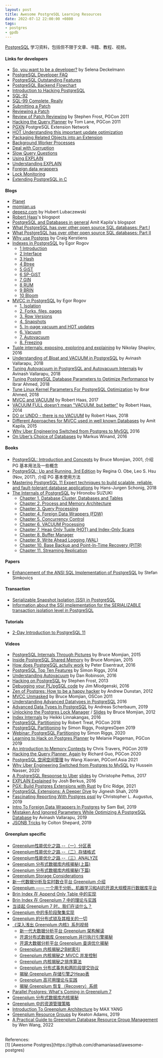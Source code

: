 ```yaml
---
layout: post
title: Awesome PostgreSQL Learning Resources
date: 2022-07-12 22:00:00 +0800
tags:
- postgres
- gpdb
---
```


[PostgreSQL](https://www.postgresql.org/) 学习资料，包括但不限于文章、书籍、教程、视频。

<h4>Links for developers</h4>

- [So, you want to be a developer?](https://wiki.postgresql.org/wiki/So,_you_want_to_be_a_developer%3F) by Selena Deckelmann
- [PostgreSQL Developer FAQ](https://wiki.postgresql.org/wiki/Developer_FAQ)
- [PostgreSQL Outstanding Features](https://wiki.postgresql.org/wiki/Todo)
- [PostgreSQL Backend Flowchart](https://www.postgresql.org/developer/backend/)
- [Introduction to Hacking PostgreSQL](http://www.neilconway.org/talks/hacking/)
- [SQL-92](http://www.contrib.andrew.cmu.edu/~shadow/sql/sql1992.txt)
- [SQL-99 Complete, Really](https://crate.io/docs/sql-99/en/latest/)
- [Submitting a Patch](https://wiki.postgresql.org/wiki/Submitting_a_Patch)
- [Reviewing a Patch](https://wiki.postgresql.org/wiki/Reviewing_a_Patch)
- [Review of Patch Reviewing](https://www.pgcon.org/2011/schedule/events/368.en.html) by Stephen Frost, PGCon 2011
- [Hacking the Query Planner](https://www.pgcon.org/2011/schedule/attachments/188_Planner%20talk.pdf) by Tom Lane, PGCon 2011
- [PGXN](https://pgxn.org/)  PostgreSQL Extension Network
- [HOT Understanding this important update optimization](https://www.slideshare.net/GrantMcAlister/hot-understanding-this-important-update-optimization)
- [Packaging Related Objects into an Extension](https://www.postgresql.org/docs/current/extend-extensions.html)
- [Background Worker Processes](https://www.postgresql.org/docs/current/bgworker.html)
- [Deal with Corruption](https://wiki.postgresql.org/wiki/Corruption)
- [Slow Query Questions](https://wiki.postgresql.org/wiki/Slow_Query_Questions)
- [Using EXPLAIN](https://wiki.postgresql.org/wiki/Using_EXPLAIN)
- [Understanding EXPLAIN](https://public.dalibo.com/exports/conferences/_archives/_2012/201211_explain/understanding_explain.pdf)
- [Foreign data wrappers](https://wiki.postgresql.org/wiki/Foreign_data_wrappers)
- [Lock Monitoring](https://wiki.postgresql.org/wiki/Lock_Monitoring)
- [Extending PostgreSQL in C](https://pgconf.ru/media/2020/02/19/Extending_PostgreSQL_in_C.pdf)

<h4>Blogs</h4>

- [Planet](https://planet.postgresql.org/)
- [momjian.us](https://momjian.us/)
- [depesz.com](https://www.depesz.com/) by Hubert Lubaczewski
- [Robert Haas](https://rhaas.blogspot.com/)'s blogspot
- [PostgreSQL and Databases in general](http://amitkapila16.blogspot.com/) Amit Kapila's blogspot
- [What PostgreSQL has over other open source SQL databases: Part I](https://www.compose.com/articles/what-postgresql-has-over-other-open-source-sql-databases/)
- [What PostgreSQL has over other open source SQL databases: Part II](https://www.compose.com/articles/what-postgresql-has-over-other-open-source-sql-databases-part-ii/)
- [Why use Postgres](https://www.craigkerstiens.com/2017/04/30/why-postgres-five-years-later/) by Craig Kerstiens
- [Indexes in PostgreSQL](https://habr.com/en/company/postgrespro/blog/441962/) by Egor Rogov
  - [1 Introduction](https://postgrespro.com/blog/pgsql/3994098)
  - [2 Interface](https://postgrespro.com/blog/pgsql/4161264)
  - [3 Hash](https://postgrespro.com/blog/pgsql/4161321)
  - [4 Btree](https://postgrespro.com/blog/pgsql/4161516)
  - [5 GiST](https://postgrespro.com/blog/pgsql/4175817)
  - [6 SP-GiST](https://postgrespro.com/blog/pgsql/4220639)
  - [7 GIN](https://postgrespro.com/blog/pgsql/4261647)
  - [8 RUM](https://postgrespro.com/blog/pgsql/4262305)
  - [9 BRIN](https://postgrespro.com/blog/pgsql/5967830)
  - [10 Bloom](https://postgrespro.com/blog/pgsql/5967832)
- [MVCC in PostgreSQL](https://habr.com/en/company/postgrespro/blog/467437/) by Egor Rogov
  - [1. Isolation](https://habr.com/en/company/postgrespro/blog/467437/)
  - [2. Forks, files, pages](https://habr.com/en/company/postgrespro/blog/469087/)
  - [3. Row Versions](https://habr.com/en/company/postgrespro/blog/477648/)
  - [4. Snapshots](https://habr.com/en/company/postgrespro/blog/479512/)
  - [5. In-page vacuum and HOT updates](https://habr.com/en/company/postgrespro/blog/483768/)
  - [6. Vacuum](https://habr.com/en/company/postgrespro/blog/484106/)
  - [7. Autovacuum](https://habr.com/en/company/postgrespro/blog/486104/)
  - [8. Freezing](https://habr.com/en/company/postgrespro/blog/487590/)
- [Tuple internals: exposing, exploring and explaining](https://pgconf.ru/media/2016/05/13/tuple-internals.pdf) by Nikolay Shaplov, 2016
- [Understanding of Bloat and VACUUM in PostgreSQL](https://www.percona.com/blog/2018/08/06/basic-understanding-bloat-vacuum-postgresql-mvcc/) by Avinash Vallarapu, 2018
- [Tuning Autovacuum in PostgreSQL and Autovacuum Internals](https://www.percona.com/blog/2018/08/10/tuning-autovacuum-in-postgresql-and-autovacuum-internals/) by Avinash Vallarapu, 2018
- [Tuning PostgreSQL Database Parameters to Optimize Performance](https://www.percona.com/blog/2018/08/31/tuning-postgresql-database-parameters-to-optimize-performance/) by Ibrar Ahmed, 2018
- [Tune Linux Kernel Parameters For PostgreSQL Optimization](https://www.percona.com/blog/2018/08/29/tune-linux-kernel-parameters-for-postgresql-optimization/) by Ibrar Ahmed, 2018
- [MVCC and VACUUM](http://rhaas.blogspot.com/2017/12/mvcc-and-vacuum.html) by Robert Haas, 2017
- [VACUUM FULL doesn't mean "VACUUM, but better"](http://rhaas.blogspot.com/2014/03/vacuum-full-doesnt-mean-vacuum-but.html) by Robert Haas, 2014
- [DO or UNDO - there is no VACUUM](http://rhaas.blogspot.com/2018/01/do-or-undo-there-is-no-vacuum.html) by Robert Haas, 2018
- [Different Approaches for MVCC used in well known Databases](http://amitkapila16.blogspot.com/2015/03/different-approaches-for-mvcc-used-in.html) by Amit Kapila, 2015
- [Why Uber Engineering Switched from Postgres to MySQL](https://www.uber.com/blog/postgres-to-mysql-migration/) 2016
- [On Uber’s Choice of Databases](https://use-the-index-luke.com/blog/2016-07-29/on-ubers-choice-of-databases) by Markus Winand, 2016


<h4>Books</h4>

- [PostgreSQL: Introduction and Concepts](https://momjian.us/main/writings/pgsql/aw_pgsql_book/0.html) by Bruce Momjian, 2001, 介绍 PG 基本用法及一些概念
- [PostgreSQL: Up and Running, 3rd Edition][postgres_up_and_running_3rd] by Regina O. Obe, Leo S. Hsu (Nov, 2017), 介绍 PG 基本使用方法
- [Mastering PostgreSQL 11 Expert techniques to build scalable, reliable, and fault-tolerant database applications][mastering_pg_11] by Hans-Jurgen Schonig, 2018
- [The Internals of PostgreSQL][postgres_internals] by Hironobu SUZUKI
  - [Chapter 1. Database Cluster, Databases and Tables](http://www.interdb.jp/pg/pgsql01.html)
  - [Chapter 2. Process and Memory Architecture](http://www.interdb.jp/pg/pgsql02.html)
  - [Chapter 3. Query Processing](http://www.interdb.jp/pg/pgsql03.html)
  - [Chapter 4. Foreign Data Wrappers (FDW)](http://www.interdb.jp/pg/pgsql04.html)
  - [Chapter 5. Concurrency Control](http://www.interdb.jp/pg/pgsql05.html)
  - [Chapter 6. VACUUM Processing](http://www.interdb.jp/pg/pgsql06.html)
  - [Chapter 7. Heap Only Tuple (HOT) and Index-Only Scans](http://www.interdb.jp/pg/pgsql07.html)
  - [Chapter 8. Buffer Manager](http://www.interdb.jp/pg/pgsql08.html)
  - [Chapter 9. Write Ahead Logging (WAL)](http://www.interdb.jp/pg/pgsql09.html)
  - [Chapter 10. Base Backup and Point-In-Time Recovery (PITR)](https://www.interdb.jp/pg/pgsql10.html)
  - [Chapter 11. Streaming Replication](https://www.interdb.jp/pg/pgsql11.html)

<h4>Papers</h4>

- [Enhancement of the ANSI SQL Implementation of PostgreSQL](https://www.ic.unicamp.br/~celio/livrobd/postgres/ansi_sql_implementation_postgresql.pdf) by Stefan Simkovics

<h4>Transaction</h4>

- [Serializable Snapshot Isolation (SSI) in PostgreSQL](https://wiki.postgresql.org/wiki/SSI)
- [Information about the SSI implementation for the SERIALIZABLE transaction isolation level in PostgreSQL](https://wiki.postgresql.org/wiki/Serializable)

<h4>Tutorials</h4>

- [2-Day Introduction to PostgreSQL 11](https://postgrespro.com/education/courses/2dINTRO)

<h4>Videos</h4>

- [PostgreSQL Internals Through Pictures](https://www.youtube.com/watch?v=JFh22atXTRQ) by Bruce Momjian, 2015
- [Inside PostgreSQL Shared Memory](https://www.youtube.com/watch?v=BNDjonm7s7I) by Bruce Momjian, 2015
- [How does PostgreSQL actully work](https://www.youtube.com/watch?v=OeKbL55OyL0) by Peter Eisentraut, 2016
- [PostgreSQL Top Ten Features](https://www.youtube.com/watch?v=KK0YPraAYTo) by Simon Riggs, 2014
- [Understanding Autovacuum](https://www.youtube.com/watch?v=GqrBp0gyNHs) by Dan Robinson, 2016
- [Hacking on PostgreSQL](https://www.youtube.com/watch?v=-OZEPExwZEw) by Stephen Frost, 2013
- [Debugging your PL/pgSQL code](https://www.youtube.com/watch?v=pOb-7JZQoW4) by Jim Mlodgenski, 2016
- [Zen of Postgres: How to be a happy hacker](https://www.youtube.com/watch?v=yFDyM29tB6k) by Andrew Dunstan, 2012
- [MVCC Unmasked](https://www.youtube.com/watch?v=sq_aO34SWZc) by Bruce Momjian, OSCon 2011
- [Understanding Advanced Datatypes in PostgreSQL](https://www.youtube.com/watch?v=wzKWMF-kWGc) 2016
- [Advanced Data Types In PostgreSQL](https://www.youtube.com/watch?v=lHaqPaua7nc) by Andreas Scherbaum, 2019
- [Unlocking the Postgres Lock Manager](https://www.youtube.com/watch?v=s3ee0nuDDqs) / [Slides](https://momjian.us/main/writings/pgsql/locking.pdf) by Bruce Momjian, 2012
- [Index Internals](https://www.youtube.com/watch?v=W6B8-srOsrs) by Heikki Linnakangas, 2016
- [PostgreSQL Partitioning](https://www.youtube.com/watch?v=yp_8QSWOcTI) by Robert Treat, PGCon 2018
- [PostgreSQL Partitioning](https://www.youtube.com/watch?v=JWQVDKw1HVk) by Simon Riggs, PostgresOpen 2019
- [Webinar: PostgreSQL Partitioning](https://www.youtube.com/watch?v=7VCSmuHMpfk) by Simon Riggs, 2020
- [Learning to Hack on Postgres Planner](https://www.youtube.com/watch?v=j7UPVU5UCV4) by Melanie Plageman, PGCon 2019
- [An introduction to Memory Contexts](https://www.youtube.com/watch?v=tP2pHbKz2R0) by Chris Travers, PGCon 2019
- [Hacking the Query Planner, Again](https://www.youtube.com/watch?v=wTg02tniO2A) by Richard Guo, PGCon 2020
- [PostgreSQL 空闲空间管理](https://www.bilibili.com/video/BV1934y1i7pk) by Wang Xiaoran, PGConf.Asia 2021
- [Why Uber Engineering Switched from Postgres to MySQL](https://www.youtube.com/watch?v=_E43l5EbNI4) by Hussein Nasser, 2020
- [A PostgreSQL Response to Uber](https://www.youtube.com/watch?v=5dIbB5GIqAo) [slides](https://thebuild.com/presentations/uber-perconalive-2017.pdf) by Christophe Pettus, 2017
- [EXPLAIN Explained](https://www.youtube.com/watch?v=mCwwFAl1pBU) by Josh Berkus, 2016
- [PGX: Build Postgres Extensions with Rust](https://www.youtube.com/watch?v=RORkgaURcS0) by Eric Ridge, 2021
- [PostgreSQL Extensions: A Deeper Dive](https://www.youtube.com/watch?v=HNg-N7ZjwjE) by Jignesh Shah, 2019
- [Fascinating Reporting With Postgres psql](https://www.youtube.com/watch?v=GMiJs7YSzXM) by Christopher L. Augustus, 2019
- [Intro To Foreign Data Wrappers In Postgres](https://www.youtube.com/watch?v=Swl0P7cP3-w) by Sam Bail, 2019
- [Mistaken And Ignored Parameters While Optimizing A PostgreSQL Database](https://www.youtube.com/watch?v=lJ18c1hGRBM) by Avinash Vallarapu, 2019
- [JSONB Tricks](https://www.youtube.com/watch?v=p9RItyeKbLQ) by Colton Shepard, 2019

<h4>Greenplum specific</h4>

- [Greenplum性能优化之路 --（一）分区表](https://cloud.tencent.com/developer/article/1374067)
- [Greenplum性能优化之路 --（二）存储格式](https://cloud.tencent.com/developer/article/1393372)
- [Greenplum性能优化之路 --（三）ANALYZE](https://cloud.tencent.com/developer/article/1685910)
- [Greenplum 分布式数据库内核揭秘(上篇)](https://cn.greenplum.org/greenplum-distributed-database-kernel-1/)
- [Greenplum 分布式数据库内核揭秘(下篇)](https://cn.greenplum.org/greenplum-distributed-database-kernel-2/)
- [Greenplum Storage Considerations](https://www.youtube.com/watch?v=6xRiERh-x24)
- [新一代数据分析及实时数仓平台 Greenplum 介绍](https://www.bilibili.com/video/BV1Zr4y127Zk)
- [Greenplum —— 一个用于分析、机器学习和AI的开源大规模并行数据库平台](https://www.bilibili.com/video/BV1v5411u7VE)
- [Brin Index 在 Append Only Table 中的实现](https://www.bilibili.com/video/BV12V411a7A5)
- [Brin Index 在 Greenplum 7 中的理论与实践](https://www.bilibili.com/video/BV1YU4y187ia)
- [当谈起 Greenplum 7 时，我们在谈什么？](https://www.bilibili.com/video/BV1WV411n7Zh)
- [Greenplum 中的多阶段聚集实现](https://www.bilibili.com/video/BV1ey4y1H7eb)
- [Greenplum 的分布式锁及其相关的一切](https://www.bilibili.com/video/BV1vZ4y1G7fy)
- [《深入浅出 Greenplum 内核》系列视频](https://space.bilibili.com/489184136/channel/seriesdetail?sid=888852)
  - [新一代大数据分析平台 Greenplum 架构解读](https://www.bilibili.com/video/BV1Sf4y1U7QP)
  - [开源分布式数据库 Greenplum 并行执行引擎揭秘](https://www.bilibili.com/video/BV1Si4y1474L)
  - [开源大数据分析平台 Greenplum 查询优化揭秘](https://www.bilibili.com/video/BV1J5411Y7yu)
  - [Greenplum 内核揭秘之B树索引](https://www.bilibili.com/video/BV1164y1F7XP)
  - [Greenplum 内核揭秘之 MVCC 并发控制](https://www.bilibili.com/video/BV1yT4y1w7Fn)
  - [Greenplum 内核揭秘之排序算法](https://www.bilibili.com/video/BV17f4y1D76h)
  - [Greenplum 分布式事务和两阶段提交协议](https://www.bilibili.com/video/BV1et4y1e7RF)
  - [揭秘 Greenplum 存储引擎之Heap表](https://www.bilibili.com/video/BV1fK4y1j7jJ)
  - [Greenplum 高可用理论与实践](https://www.bilibili.com/video/BV1Sz4y167cP)
  - [揭秘 Greenplum 恢复（Recovery）系统](https://www.bilibili.com/video/BV1Ft4y1B74e)
- [Parallel Postgres: What's Coming in Greenplum 7](https://www.youtube.com/watch?v=-8RbbETBs4E)
- [Greenplum 分布式数据库内核揭秘](https://www.bilibili.com/video/BV1sP4y1T7wo)
- [Greenplum 中的资源管理策略](https://www.bilibili.com/video/BV1uZ4y167Sh)
- [Introduction To Greenplum Architecture](https://greenplum.org/introduction-to-greenplum-architecture/) by MAX YANG
- [Greenplum Resource Groups](https://www.youtube.com/watch?v=NAYuyHkoPDQ) by Keaton Adams, 2019
- [A Practical Guide to Greenplum Database Resource Group Management](https://s3.amazonaws.com/greenplum.org/wp-content/uploads/2022/08/09154511/PracticalGuidetoGreenplumDatabaseResourceGroups-v1.pdf) by Wen Wang, 2022

<br>
<span class="post-meta">
References:
</span>
<br>
<span class="post-meta">
[1] [Awesome Postgres](https://github.com/dhamaniasad/awesome-postgres)<br>
</span>

[postgres_up_and_running_3rd]: https://www.oreilly.com/library/view/postgresql-up-and/9781491963401/
[postgres_internals]: http://www.interdb.jp/pg/
[mastering_pg_11]: https://www.amazon.com/Mastering-PostgreSQL-techniques-fault-tolerant-applications/dp/1789537819
